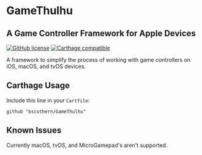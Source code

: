 # GameThulhu
## A Game Controller Framework for Apple Devices

[![GitHub license](https://img.shields.io/badge/license-MIT-lightgrey.svg)](https://raw.githubusercontent.com/Carthage/Carthage/master/LICENSE.md) [![Carthage compatible](https://img.shields.io/badge/Carthage-compatible-4BC51D.svg?style=flat)](https://github.com/Carthage/Carthage)

A framework to simplify the process of working with game controllers on iOS, macOS, and tvOS devices.

## Carthage Usage


Include this line in your `Cartfile`:

```
github "bscothern/GameThulhu"
```


## Known Issues
Currently macOS, tvOS, and MicroGamepad's aren't supported.
